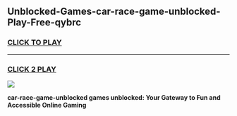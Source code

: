 
## Unblocked-Games-car-race-game-unblocked-Play-Free-qybrc
<h3>
<a href="https://premium76.site?title=car-race-game-unblocked&ref=20A">CLICK TO PLAY</a></h3>
<hr>

<h3>
<a href="https://premium76.site?title=car-race-game-unblocked&ref=20A">CLICK 2 PLAY</a>
  
</h3>

<a href="https://premium76.site?title=car-race-game-unblocked&ref=20A"><img src="https://clearcache.store/games.png"></a>


**car-race-game-unblocked games unblocked: Your Gateway to Fun and Accessible Online Gaming**
